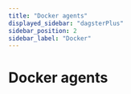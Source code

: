 ```yaml
---
title: "Docker agents"
displayed_sidebar: "dagsterPlus"
sidebar_position: 2
sidebar_label: "Docker"
---
```


# Docker agents